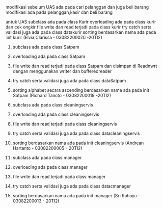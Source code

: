 modifikasi sebelum UAS ada pada cari pelanggan dan juga beli barang 
modifikasi ada pada pelanggan,kasir dan beli barang 

untuk UAS 
subclass ada pada class Kurir
overloading ada pada class kurir dan cek ongkir
file write dan read terjadi pada class kurir
try catch serta validasi juga ada pada class datakurir
sorting berdasarkan nama ada pada init kurir
(Elvia Clarissa - 03082200020 -20TI2)

1. subclass ada pada class Satpam
2. overloading ada pada class Satpam 
3. file write dan read terjadi pada class Satpam dan disimpan di Readnwrt dengan menggunakan writer dan bufferedreader
4. try catch serta validasi juga ada pada class dataSatpam
5. sorting alphabet secara ascending berdasarkan nama ada pada init Satpam
(Richard Tanoto - 03082200019 -20TI2)

1. subclass ada pada class cleaningservis
2. overloading ada pada class cleaningservis
3. file write dan read terjadi pada class cleaningservis
4. try catch serta validasi juga ada pada class datacleaningservis
5. sorting berdasarkan nama ada pada init cleaningservis
(Andrean Hartanto - 03082200005 - 20TI2)


1. subclass ada pada class manager
2. overloading ada pada class manager
3. file write dan read terjadi pada class manager
4. try catch serta validasi juga ada pada class datacmanager
5. sorting berdasarkan nama ada pada init manager
(Sri Rahayu - 03082200013 - 20TI2)

